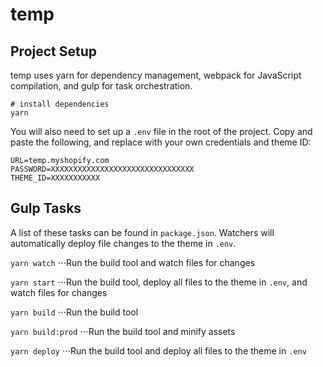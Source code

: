 
# temp

## Project Setup

temp uses yarn for dependency management, webpack for JavaScript compilation, and gulp for task orchestration.

```
# install dependencies
yarn
```

You will also need to set up a `.env` file in the root of the project. Copy and paste the following, and replace with your own credentials and theme ID:

```
URL=temp.myshopify.com
PASSWORD=XXXXXXXXXXXXXXXXXXXXXXXXXXXXXXXX
THEME_ID=XXXXXXXXXXX
```

## Gulp Tasks

A list of these tasks can be found in `package.json`. Watchers will automatically deploy file changes to the theme in `.env`.

`yarn watch`
⋅⋅⋅Run the build tool and watch files for changes

`yarn start`
⋅⋅⋅Run the build tool, deploy all files to the theme in `.env`, and watch files for changes

`yarn build`
⋅⋅⋅Run the build tool

`yarn build:prod`
⋅⋅⋅Run the build tool and minify assets

`yarn deploy`
⋅⋅⋅Run the build tool and deploy all files to the theme in `.env`
